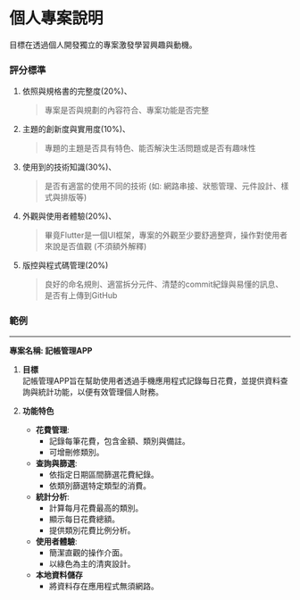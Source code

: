 # 個人專案說明
目標在透過個人開發獨立的專案激發學習興趣與動機。
### 評分標準
1. 依照與規格書的完整度(20%)、
    > 專案是否與規劃的內容符合、專案功能是否完整  
2. 主題的創新度與實用度(10%)、
    > 專題的主題是否具有特色、能否解決生活問題或是否有趣味性
3. 使用到的技術知識(30%)、
    > 是否有適當的使用不同的技術 (如: 網路串接、狀態管理、元件設計、樣式與排版等)
4. 外觀與使用者體驗(20%)、
    > 畢竟Flutter是一個UI框架，專案的外觀至少要舒適整齊，操作對使用者來說是否值觀 (不須額外解釋)
5. 版控與程式碼管理(20%)
    > 良好的命名規則、適當拆分元件、清楚的commit紀錄與易懂的訊息、是否有上傳到GitHub
### 範例
---
**專案名稱: 記帳管理APP**

1. **目標**  
記帳管理APP旨在幫助使用者透過手機應用程式記錄每日花費，並提供資料查詢與統計功能，以便有效管理個人財務。

2. **功能特色**
   - **花費管理**:
     - 記錄每筆花費，包含金額、類別與備註。
     - 可增刪修類別。
   - **查詢與篩選**:
     - 依指定日期區間篩選花費紀錄。
     - 依類別篩選特定類型的消費。
   - **統計分析**:
     - 計算每月花費最高的類別。
     - 顯示每日花費總額。
     - 提供類別花費比例分析。
   - **使用者體驗**:
     - 簡潔直觀的操作介面。
     - 以綠色為主的清爽設計。
   - **本地資料儲存**
     - 將資料存在應用程式無須網路。
